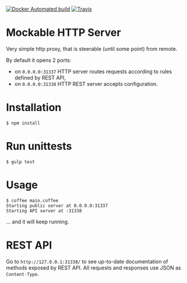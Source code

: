 [![Docker Automated build](https://img.shields.io/docker/automated/tsieprawskipega/coffeescript-mockable-http-server.svg)]()
[![Travis](https://img.shields.io/travis/pegasystems/coffeescript-mockable-http-proxy.svg)](https://travis-ci.org/pegasystems/coffeescript-mockable-http-proxy)

# Mockable HTTP Server

Very simple http proxy, that is steerable (until some point) from remote.

By default it opens 2 ports:
* on `0.0.0.0:31337` HTTP server routes requests according to rules defined by REST API,
* on `0.0.0.0:31338` HTTP REST server accepts configuration.

# Installation

```
$ npm install
```

# Run unittests

```
$ gulp test
```

# Usage

```
$ coffee main.coffee
Starting public server at 0.0.0.0:31337
Starting API server at :31338
```

... and it will keep running.

# REST API

Go to `http://127.0.0.1:31338/` to see up-to-date documentation of methods exposed by REST API. All requests and responses use JSON as `Content-Type`.
